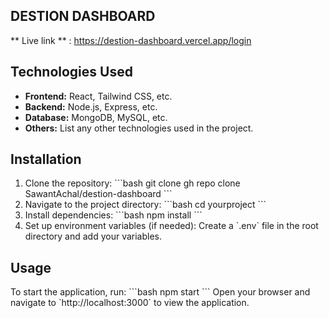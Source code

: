  ## DESTION DASHBOARD

** Live link ** : https://destion-dashboard.vercel.app/login

## Technologies Used

- **Frontend:** React, Tailwind CSS, etc.
- **Backend:** Node.js, Express, etc.
- **Database:** MongoDB, MySQL, etc.
- **Others:** List any other technologies used in the project.

## Installation

1. Clone the repository:
   \`\`\`bash
   git clone gh repo clone SawantAchal/destion-dashboard
   \`\`\`
2. Navigate to the project directory:
   \`\`\`bash
   cd yourproject
   \`\`\`
3. Install dependencies:
   \`\`\`bash
   npm install
   \`\`\`
4. Set up environment variables (if needed):
   Create a \`.env\` file in the root directory and add your variables.

## Usage

To start the application, run:
\`\`\`bash
npm start
\`\`\`
Open your browser and navigate to \`http://localhost:3000\` to view the application.

